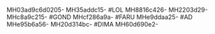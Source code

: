 MH03ad9c6d0205-
MH35addc15-
#LOL
MH8816c426-
MH2203d29-
MHc8a9c215-
#GOND
MHcf286a9a-
#FARU
MHe9ddaa25-
#AD
MHe95b6a56-
MH20d314bc-
#DIMA
MH60d690e2-